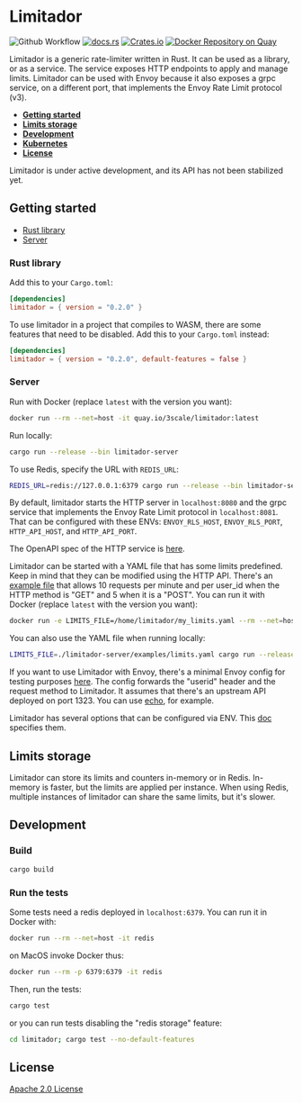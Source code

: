 # Limitador

![Github Workflow](https://github.com/3scale-labs/limitador/workflows/Rust/badge.svg)
[![docs.rs](https://docs.rs/limitador/badge.svg)](https://docs.rs/limitador)
[![Crates.io](https://img.shields.io/crates/v/limitador)](https://crates.io/crates/limitador)
[![Docker Repository on Quay](https://quay.io/repository/3scale/limitador/status
"Docker Repository on Quay")](https://quay.io/repository/3scale/limitador)

Limitador is a generic rate-limiter written in Rust. It can be used as a
library, or as a service. The service exposes HTTP endpoints to apply and manage
limits. Limitador can be used with Envoy because it also exposes a grpc service, on a different
port, that implements the Envoy Rate Limit protocol (v3).

- [**Getting started**](#getting-started)
- [**Limits storage**](#limits-storage)
- [**Development**](#development)
- [**Kubernetes**](limitador-server/kubernetes)
- [**License**](#license)

Limitador is under active development, and its API has not been stabilized yet.

## Getting started

- [Rust library](#rust-library)
- [Server](#server)

### Rust library

Add this to your `Cargo.toml`:
```toml
[dependencies]
limitador = { version = "0.2.0" }
```

To use limitador in a project that compiles to WASM, there are some features
that need to be disabled. Add this to your `Cargo.toml` instead:
```toml
[dependencies]
limitador = { version = "0.2.0", default-features = false }
```

### Server

Run with Docker (replace `latest` with the version you want):
```bash
docker run --rm --net=host -it quay.io/3scale/limitador:latest
```

Run locally:
```bash
cargo run --release --bin limitador-server
```

To use Redis, specify the URL with `REDIS_URL`:
```bash
REDIS_URL=redis://127.0.0.1:6379 cargo run --release --bin limitador-server
```

By default, limitador starts the HTTP server in `localhost:8080` and the grpc
service that implements the Envoy Rate Limit protocol in `localhost:8081`. That
can be configured with these ENVs: `ENVOY_RLS_HOST`, `ENVOY_RLS_PORT`,
`HTTP_API_HOST`, and `HTTP_API_PORT`.

The OpenAPI spec of the HTTP service is
[here](limitador-server/docs/http_server_spec.json).

Limitador can be started with a YAML file that has some limits predefined. Keep
in mind that they can be modified using the HTTP API. There's an [example
file](limitador-server/examples/limits.yaml) that allows 10 requests per minute
and per user_id when the HTTP method is "GET" and 5 when it is a "POST". You can
run it with Docker (replace `latest` with the version you want):
```bash
docker run -e LIMITS_FILE=/home/limitador/my_limits.yaml --rm --net=host -it -v $(pwd)/limitador-server/examples/limits.yaml:/home/limitador/my_limits.yaml:ro quay.io/3scale/limitador:latest
```

You can also use the YAML file when running locally:
```bash
LIMITS_FILE=./limitador-server/examples/limits.yaml cargo run --release --bin limitador-server 
```

If you want to use Limitador with Envoy, there's a minimal Envoy config for
testing purposes [here](limitador-server/examples/envoy.yaml). The config
forwards the "userid" header and the request method to Limitador. It assumes
that there's an upstream API deployed on port 1323. You can use
[echo](https://github.com/labstack/echo), for example.

Limitador has several options that can be configured via ENV. This
[doc](limitador-server/docs/configuration.md) specifies them.

## Limits storage

Limitador can store its limits and counters in-memory or in Redis. In-memory is
faster, but the limits are applied per instance. When using Redis, multiple
instances of limitador can share the same limits, but it's slower.


## Development

### Build

```bash
cargo build
```

### Run the tests

Some tests need a redis deployed in `localhost:6379`. You can run it in Docker with:
```bash
docker run --rm --net=host -it redis
```
on MacOS invoke Docker thus:
```bash
docker run --rm -p 6379:6379 -it redis
```

Then, run the tests:

```bash
cargo test
```

or you can run tests disabling the "redis storage" feature:
```bash
cd limitador; cargo test --no-default-features
```

## License

[Apache 2.0 License](LICENSE)
